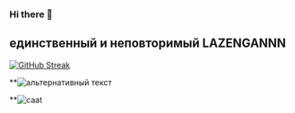 ### Hi there 👋
<h2>единственный и неповторимый LAZENGANNN</h2>

[![GitHub Streak](https://github-readme-streak-stats.herokuapp.com/?user=LAZENGANNN)](https://git.io/streak-stats)

**<img src= "https://www.google.com/imgres?imgurl=https%3A%2F%2Fi.redd.it%2F8rgj4diek7ha1.jpg&tbnid=TU0GZlure71qPM&vet=12ahUKEwic4dityZeGAxVUk_0HHT4EDk8QMygDegQIARBV..i&imgrefurl=https%3A%2F%2Fwww.reddit.com%2Fr%2FHatsuVault%2Fcomments%2F10y2hkc%2Fmake_a_hatsu_for_maxwell_cat%2F&docid=Eb7KM0G0ItO56M&w=1920&h=1080&q=maxwell%20cat&ved=2ahUKEwic4dityZeGAxVUk_0HHT4EDk8QMygDegQIARBV](https://i.redd.it/8rgj4diek7ha1.jpg" alt="альтернативный текст">

**![caat]([ссылка](https://www.google.com/imgres?imgurl=https%3A%2F%2Fi.redd.it%2F8rgj4diek7ha1.jpg&tbnid=TU0GZlure71qPM&vet=12ahUKEwic4dityZeGAxVUk_0HHT4EDk8QMygDegQIARBV..i&imgrefurl=https%3A%2F%2Fwww.reddit.com%2Fr%2FHatsuVault%2Fcomments%2F10y2hkc%2Fmake_a_hatsu_for_maxwell_cat%2F&docid=Eb7KM0G0ItO56M&w=1920&h=1080&q=maxwell%20cat&ved=2ahUKEwic4dityZeGAxVUk_0HHT4EDk8QMygDegQIARBV))


<!--
**LAZENGANNN/LAZENGANNN** is a ✨ _special_ ✨ repository because its `README.md` (this file) appears on your GitHub profile.

Here are some ideas to get you started:

- 🔭 I’m currently working on ...
- 🌱 I’m currently learning ...
- 👯 I’m looking to collaborate on ...
- 🤔 I’m looking for help with ...
- 💬 Ask me about ...
- 📫 How to reach me: ...
- 😄 Pronouns: ...
- ⚡ Fun fact: ...
-->
